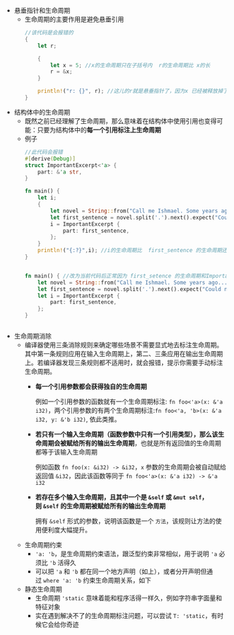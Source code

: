 - 悬垂指针和生命周期
	- 生命周期的主要作用是避免悬垂引用
	  ```rust
	  //该代码是会报错的
	  {
	      let r;
	  
	      {
	          let x = 5; //x的生命周期只在子括号内  r的生命周期比 x的长
	          r = &x;
	      }
	  
	      println!("r: {}", r); //这儿的r就是悬垂指针了，因为x 已经被释放掉了
	  }
	  
	  ```
- 结构体中的生命周期
	- 既然之前已经理解了生命周期，那么意味着在结构体中使用引用也变得可能：只要为结构体中的**每一个引用标注上生命周期**
	- 例子
	  ```rust
	  //此代码会报错  
	  #[derive(Debug)]
	  struct ImportantExcerpt<'a> {
	      part: &'a str,
	  }
	  
	  fn main() {
	      let i;
	      {
	          let novel = String::from("Call me Ishmael. Some years ago...");
	          let first_sentence = novel.split('.').next().expect("Could not find a '.'");
	          i = ImportantExcerpt {
	              part: first_sentence,
	          };
	      }
	      println!("{:?}",i); //i的生命周期比  first_sentence 的生命周期还长
	  }
	  
	  
	  fn main() { //改为当前代码后正常因为 first_setence 的生命周期和Important 一致了
	      let novel = String::from("Call me Ishmael. Some years ago...");
	      let first_sentence = novel.split('.').next().expect("Could not find a '.'");
	      let i = ImportantExcerpt {
	          part: first_sentence,
	      };
	  }
	  
	  
	  
	  ```
- 生命周期消除
	- 编译器使用三条消除规则来确定哪些场景不需要显式地去标注生命周期。其中第一条规则应用在输入生命周期上，第二、三条应用在输出生命周期上。若编译器发现三条规则都不适用时，就会报错，提示你需要手动标注生命周期。
		- **每一个引用参数都会获得独自的生命周期**
		  
		  例如一个引用参数的函数就有一个生命周期标注: `fn foo<'a>(x: &'a i32)`，两个引用参数的有两个生命周期标注:`fn foo<'a, 'b>(x: &'a i32, y: &'b i32)`, 依此类推。
		- **若只有一个输入生命周期（函数参数中只有一个引用类型），那么该生命周期会被赋给所有的输出生命周期**，也就是所有返回值的生命周期都等于该输入生命周期
		  
		  例如函数 `fn foo(x: &i32) -> &i32`，`x` 参数的生命周期会被自动赋给返回值 `&i32`，因此该函数等同于 `fn foo<'a>(x: &'a i32) -> &'a i32`
		- **若存在多个输入生命周期，且其中一个是 `&self` 或 `&mut self`，则 `&self` 的生命周期被赋给所有的输出生命周期**
		  
		  拥有 `&self` 形式的参数，说明该函数是一个 `方法`，该规则让方法的使用便利度大幅提升。
	- 生命周期约束
		- `'a: 'b`，是生命周期约束语法，跟泛型约束非常相似，用于说明 `'a` 必须比 `'b` 活得久
		- 可以把 `'a` 和 `'b` 都在同一个地方声明（如上），或者分开声明但通过 `where 'a: 'b` 约束生命周期关系，如下
	- 静态生命周期
		- 生命周期 `'static` 意味着能和程序活得一样久，例如字符串字面量和特征对象
		- 实在遇到解决不了的生命周期标注问题，可以尝试 `T: 'static`，有时候它会给你奇迹
